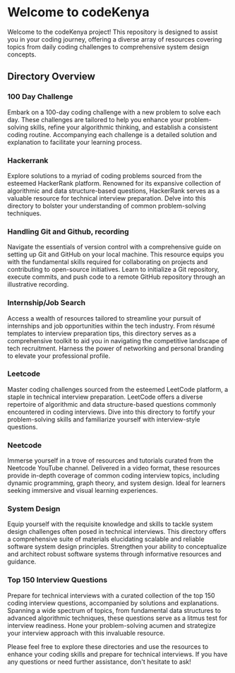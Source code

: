 # Welcome to codeKenya

Welcome to the codeKenya project! This repository is designed to assist you in your coding journey, offering a diverse array of resources covering topics from daily coding challenges to comprehensive system design concepts.

## Directory Overview

### 100 Day Challenge
Embark on a 100-day coding challenge with a new problem to solve each day. These challenges are tailored to help you enhance your problem-solving skills, refine your algorithmic thinking, and establish a consistent coding routine. Accompanying each challenge is a detailed solution and explanation to facilitate your learning process.

### Hackerrank
Explore solutions to a myriad of coding problems sourced from the esteemed HackerRank platform. Renowned for its expansive collection of algorithmic and data structure-based questions, HackerRank serves as a valuable resource for technical interview preparation. Delve into this directory to bolster your understanding of common problem-solving techniques.

### Handling Git and Github, recording
Navigate the essentials of version control with a comprehensive guide on setting up Git and GitHub on your local machine. This resource equips you with the fundamental skills required for collaborating on projects and contributing to open-source initiatives. Learn to initialize a Git repository, execute commits, and push code to a remote GitHub repository through an illustrative recording.

### Internship/Job Search
Access a wealth of resources tailored to streamline your pursuit of internships and job opportunities within the tech industry. From résumé templates to interview preparation tips, this directory serves as a comprehensive toolkit to aid you in navigating the competitive landscape of tech recruitment. Harness the power of networking and personal branding to elevate your professional profile.

### Leetcode
Master coding challenges sourced from the esteemed LeetCode platform, a staple in technical interview preparation. LeetCode offers a diverse repertoire of algorithmic and data structure-based questions commonly encountered in coding interviews. Dive into this directory to fortify your problem-solving skills and familiarize yourself with interview-style questions.

### Neetcode
Immerse yourself in a trove of resources and tutorials curated from the Neetcode YouTube channel. Delivered in a video format, these resources provide in-depth coverage of common coding interview topics, including dynamic programming, graph theory, and system design. Ideal for learners seeking immersive and visual learning experiences.

### System Design
Equip yourself with the requisite knowledge and skills to tackle system design challenges often posed in technical interviews. This directory offers a comprehensive suite of materials elucidating scalable and reliable software system design principles. Strengthen your ability to conceptualize and architect robust software systems through informative resources and guidance.

### Top 150 Interview Questions
Prepare for technical interviews with a curated collection of the top 150 coding interview questions, accompanied by solutions and explanations. Spanning a wide spectrum of topics, from fundamental data structures to advanced algorithmic techniques, these questions serve as a litmus test for interview readiness. Hone your problem-solving acumen and strategize your interview approach with this invaluable resource.

Please feel free to explore these directories and use the resources to enhance your coding skills and prepare for technical interviews. If you have any questions or need further assistance, don't hesitate to ask!